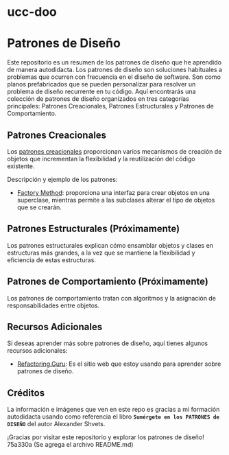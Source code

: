 # ucc-doo

# Patrones de Diseño

Este repositorio es un resumen de los patrones de diseño que he aprendido de manera autodidacta. Los patrones de diseño son soluciones habituales a problemas que ocurren con frecuencia en el diseño de software. Son como planos prefabricados que se pueden personalizar para resolver un problema de diseño recurrente en tu código. Aquí encontrarás una colección de patrones de diseño organizados en tres categorías principales: Patrones Creacionales, Patrones Estructurales y Patrones de Comportamiento.

## Patrones Creacionales

Los [patrones creacionales](https://github.com/dannyj182/design-patterns/tree/main/Patrones%20creacionales) proporcionan varios mecanismos de creación de objetos que incrementan la flexibilidad y la reutilización del código existente.

Descripción y ejemplo de los patrones:

- [Factory Method](https://github.com/dannyj182/design-patterns/tree/main/Patrones%20creacionales/Factory%20Method): proporciona una interfaz para crear objetos en una superclase, mientras permite a las subclases alterar el tipo de objetos que se crearán.

## Patrones Estructurales (Próximamente)

Los patrones estructurales explican cómo ensamblar objetos y clases en estructuras más grandes, a la vez que se mantiene la flexibilidad y eficiencia de estas estructuras.

## Patrones de Comportamiento (Próximamente)

Los patrones de comportamiento tratan con algoritmos y la asignación de responsabilidades entre objetos.

## Recursos Adicionales

Si deseas aprender más sobre patrones de diseño, aquí tienes algunos recursos adicionales:

- [Refactoring.Guru](https://refactoring.guru/es): Es el sitio web que estoy usando para aprender sobre patrones de diseño.

## Créditos

La información e imágenes que ven en este repo es gracias a mi formación autodidacta usando como referencia el libro **`Sumérgete en los PATRONES de DISEÑO`** del autor Alexander Shvets.

¡Gracias por visitar este repositorio y explorar los patrones de diseño!
75a330a (Se agrega el archivo README.md)
